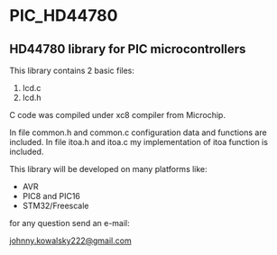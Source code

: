 # PIC_HD44780
## HD44780 library for PIC microcontrollers

This library contains 2 basic files:
  1. lcd.c
  2. lcd.h
  
C code was compiled under xc8 compiler from Microchip.

In file common.h and common.c configuration data and functions are included.
In file itoa.h and itoa.c my implementation of itoa function is included.

This library will be developed on many platforms like:
* AVR
* PIC8 and PIC16
* STM32/Freescale

for any question send an e-mail:

johnny.kowalsky222@gmail.com

